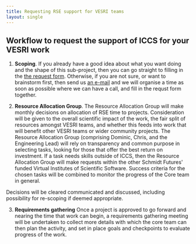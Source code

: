 ```yaml
---
title: Requesting RSE support for VESRI teams
layout: single
---
```


## Workflow to request the support of ICCS for your VESRI work</h2>

1. __Scoping__. If you already have a good idea about what you want doing and the shape
of this sub-project, then you can go straight to filling in the [the request form](https://docs.google.com/forms/d/e/1FAIpQLSdEZqvd9rLbLPTkDW5vNbGO53c2m4cst-nQ3HDkQ6Nmo1vB7A/viewform?usp=sf_link).
Otherwise, if you are not sure, or want to brainstorm first, then send us [an e-mail](mailto:request@iccs.cam.ac.uk) and we will organise a time
  as soon as possible where we can have a call, and fill in the requst form together.

2. __Resource Allocation Group__. The Resource Allocation Group will make monthly decisions on allocation of RSE time to projects.
Consideration will be given to the overall scientific impact of the work, the fair split of resources amongst VESRI teams,
and whether this feeds into work that will benefit other VESRI teams or wider community projects.
The Resource Allocation Group (comprising Dominic, Chris, and the Engineering Lead) will rely on transparency and common purpose in selecting tasks, 
looking for those that offer the best return on investment. If a task needs skills outside of ICCS, then the Resource Allocation Group will make requests within
the other Schmidt Futures' funded Virtual Institutes of Scientific Software. Success criteria for the chosen tasks will be combined to monitor the progress of the Core team in general.

  Decisions will be cleared communicated and discussed, including possibility for re-scoping if deemed appropriate.

3. __Requirements gathering__ Once a project is approved to go forward and nearing the time that work can begin, a requirements gathering meeting will be undertaken to collect more details with which the core team can then plan the activity, and set in place goals and checkpoints to evaluate progress of the work.
